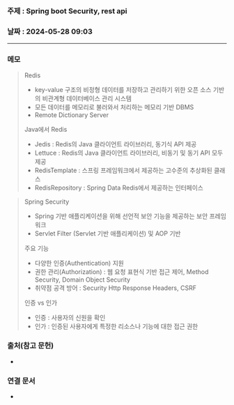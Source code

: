 ### 주제 : Spring boot  Security, rest api

### 날짜 : 2024-05-28 09:03
----
### 메모
> Redis
> 	- key-value 구조의 비정형 데이터를 저장하고 관리하기 위한 오픈 소스 기반의 비관계형 데이터베이스 관리 시스템
> 	- 모든 데이터를 메모리로 불러와서 처리하는 메모리 기반 DBMS
> 	- Remote Dictionary Server
> 
> Java에서 Redis
> 	- Jedis : Redis의 Java 클라이언트 라이브러리, 동기식 API 제공
> 	- Lettuce : Redis의 Java 클라이언트 라이브러리, 비동기 및 동기 API 모두 제공
> 	- RedisTemplate : 스프링 프레임워크에서 제공하는 고수준의 추상화된 클래스
> 	- RedisRepository : Spring Data Redis에서 제공하는 인터페이스

> Spring Security
> 	- Spring 기반 애플리케이션을 위해 선언적  보안 기능을 제공하는 보안 프레임워크
> 	- Servlet Filter (Servlet 기반 애플리케이션) 및 AOP 기반
> 
> 주요 기능
> 	- 다양한 인증(Authentication) 지원
> 	- 권한 관리(Authorization) : 웹 요청 표현식 기반 접근 제어, Method Security, Domain Object Security
> 	- 취약점 공격 방어 : Security Http Response Headers, CSRF
> 
> 인증 vs 인가
> 	- 인증 : 사용자의 신원을 확인
> 	- 인가 : 인증된 사용자에게 특정한 리소스나 기능에 대한 접근 권한


### 출처(참고 문헌)
-

### 연결 문서
-
